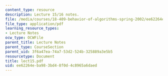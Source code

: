 ```yaml
---
content_type: resource
description: Lecture 15/16 notes.
file: /media/courses/18-409-behavior-of-algorithms-spring-2002/ee62264eba983bd48f0d4c8965a6daed_lect15.pdf
file_type: application/pdf
learning_resource_types:
- Lecture Notes
ocw_type: OCWFile
parent_title: Lecture Notes
parent_type: CourseSection
parent_uid: 3f6a47ea-74a7-53d2-524b-325889a3e5b5
resourcetype: Document
title: lect15.pdf
uid: ee62264e-ba98-3bd4-8f0d-4c8965a6daed
---
```

